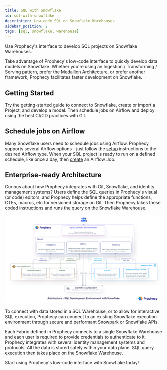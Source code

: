 ```yaml
---
title: SQL with Snowflake
id: sql-with-snowflake
description: Low-code SQL on Snowflake Warehouses
sidebar_position: 2
tags: [sql, snowflake, warehouse]
---
```


Use Prophecy's interface to develop SQL projects on Snowflake Warehouses.

Take advantage of Prophecy's low-code interface to quickly develop data models on Snowflake. Whether you're using an Ingestion / Transforming / Serving pattern, prefer the Medallion Architecture, or prefer another framework, Prophecy facilitates faster development on Snowflake.

## Getting Started

Try the getting-started guide to connect to Snowflake, create or import a Project, and develop a model. Then schedule jobs on Airflow and deploy using the best CI/CD practices with Git.

## Schedule jobs on Airflow

Many Snowflake users need to schedule jobs using Airflow. Prophecy supports several Airflow options - just follow the [setup](/docs/low-code-jobs/airflow/setup/setup.md) instructions to the desired Airflow type. When your SQL project is ready to run on a defined schedule, like once a day, then [create](/docs/getting-started/getting-started-with-low-code-airflow.md#create-an-airflow-job) an Airflow Job.

## Enterprise-ready Architecture

Curious about how Prophecy integrates with Git, Snowflake, and identity management systems? Users define the SQL queries in Prophecy's visual (or code) editors, and Prophecy helps define the appropriate functions, CTEs, macros, etc for versioned storage on Git. Then Prophecy takes these coded instructions and runs the query on the Snowflake Warehouse.

![ArchSnowflake](img/SnowflakeArchitecture.png)

To connect with data stored in a SQL Warehouse, or to allow for interactive SQL execution, Prophecy can connect to an existing Snowflake execution environment through secure and performant Snowpark or Snowflake APIs.

Each Fabric defined in Prophecy connects to a single Snowflake Warehouse and each user is required to provide credentials to authenticate to it. Prophecy integrates with several identity management systems and protocols. All the data is stored safely within your data plane. SQL query execution then takes place on the Snowflake Warehouse.

Start using Prophecy's low-code interface with Snowflake today!
